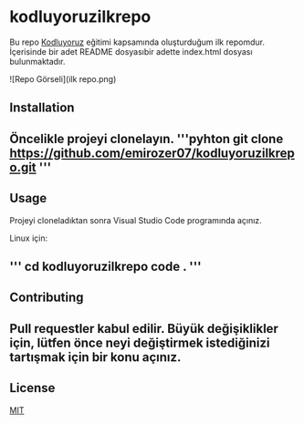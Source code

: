 # kodluyoruzilkrepo
Bu repo [Kodluyoruz](https://kodluyoruz.org) eğitimi kapsamında oluşturduğum ilk repomdur. İçerisinde bir adet README dosyasıbir adette index.html dosyası bulunmaktadır.

![Repo Görseli](ilk repo.png)


## Installation
Öncelikle projeyi clonelayın.
'''pyhton
git clone https://github.com/emirozer07/kodluyoruzilkrepo.git
'''
--------

## Usage
Projeyi cloneladıktan sonra Visual Studio Code programında açınız.

Linux için:

'''
cd kodluyoruzilkrepo
code .
'''
----------------
## Contributing
Pull requestler kabul edilir. Büyük değişiklikler için, lütfen önce neyi değiştirmek istediğinizi tartışmak için bir konu açınız.
------------------
## License
[MIT](https://docs.github.com/en/repositories/managing-your-repositorys-settings-and-features/customizing-your-repository/licensing-a-repository)